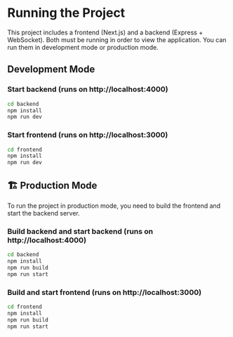 # Running the Project

This project includes a frontend (Next.js) and a backend (Express + WebSocket). Both must be running in order to view the application. You can run them in development mode or production mode.

## Development Mode

### Start backend (runs on http://localhost:4000)

```bash
cd backend
npm install
npm run dev
```
### Start frontend (runs on http://localhost:3000)

```bash
cd frontend
npm install
npm run dev
``` 

## 🏗️ Production Mode

To run the project in production mode, you need to build the frontend and start the backend server.
### Build backend and start backend  (runs on http://localhost:4000)

```bash
cd backend
npm install
npm run build
npm run start
```
### Build and start frontend (runs on http://localhost:3000)

```bash
cd frontend
npm install   
npm run build
npm run start
```
